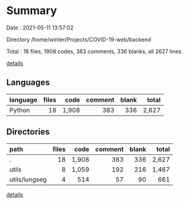 # Summary

Date : 2021-05-11 13:57:02

Directory /home/winter/Projects/COVID-19-web/backend

Total : 18 files,  1908 codes, 383 comments, 336 blanks, all 2627 lines

[details](details.md)

## Languages
| language | files | code | comment | blank | total |
| :--- | ---: | ---: | ---: | ---: | ---: |
| Python | 18 | 1,908 | 383 | 336 | 2,627 |

## Directories
| path | files | code | comment | blank | total |
| :--- | ---: | ---: | ---: | ---: | ---: |
| . | 18 | 1,908 | 383 | 336 | 2,627 |
| utils | 8 | 1,059 | 192 | 216 | 1,467 |
| utils/lungseg | 4 | 514 | 57 | 90 | 661 |

[details](details.md)